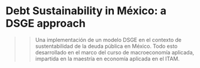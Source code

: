 # Debt Sustainability in México: a DSGE approach


>>Una implementación de un modelo DSGE en el contexto de sustentabilidad de la deuda pública en México. Todo esto desarrollado en el marco del curso de macroeconomía aplicada, impartida en la maestría en economía aplicada en el ITAM. 

